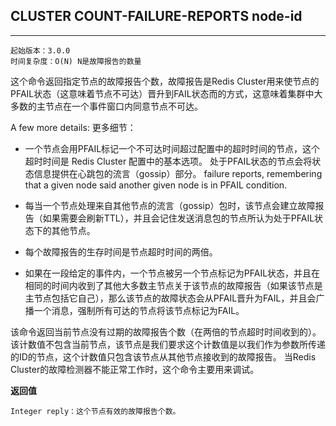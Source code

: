 ## CLUSTER COUNT-FAILURE-REPORTS node-id

----------
	起始版本：3.0.0
	时间复杂度：O(N) N是故障报告的数量

这个命令返回指定节点的故障报告个数，故障报告是Redis Cluster用来使节点的PFAIL状态（这意味着节点不可达）晋升到FAIL状态而的方式，这意味着集群中大多数的主节点在一个事件窗口内同意节点不可达。

A few more details: 更多细节：

- 一个节点会用PFAIL标记一个不可达时间超过配置中的超时时间的节点，这个超时时间是 Redis Cluster 配置中的基本选项。
处于PFAIL状态的节点会将状态信息提供在心跳包的流言（gossip）部分。 failure reports, remembering that a given node said another given node is in PFAIL condition.

- 每当一个节点处理来自其他节点的流言（gossip）包时，该节点会建立故障报告（如果需要会刷新TTL），并且会记住发送消息包的节点所认为处于PFAIL状态下的其他节点。

- 每个故障报告的生存时间是节点超时时间的两倍。

- 如果在一段给定的事件内，一个节点被另一个节点标记为PFAIL状态，并且在相同的时间内收到了其他大多数主节点关于该节点的故障报告（如果该节点是主节点包括它自己），那么该节点的故障状态会从PFAIL晋升为FAIL，并且会广播一个消息，强制所有可达的节点将该节点标记为FAIL。

该命令返回当前节点没有过期的故障报告个数（在两倍的节点超时时间收到的）。该计数值不包含当前节点，该节点是我们要求这个计数值是以我们作为参数所传递的ID的节点，这个计数值只包含该节点从其他节点接收到的故障报告。
当Redis Cluster的故障检测器不能正常工作时，这个命令主要用来调试。</font>

**返回值**

	Integer reply：这个节点有效的故障报告个数。